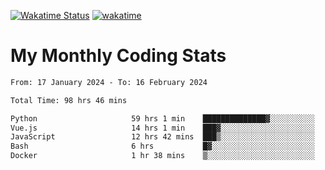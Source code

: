 [![Wakatime Status](https://github.com/noopurphalak/noopurphalak/workflows/wakatime-status-update/badge.svg)](https://github.com/noopurphalak/noopurphalak/actions/workflows/main.yml)
[![wakatime](https://wakatime.com/badge/user/80ace140-ef40-4fdd-b8ed-f3be3d2e1aea.svg)](https://wakatime.com/@80ace140-ef40-4fdd-b8ed-f3be3d2e1aea)

# My Monthly Coding Stats

<!--START_SECTION:waka-->

```txt
From: 17 January 2024 - To: 16 February 2024

Total Time: 98 hrs 46 mins

Python                     59 hrs 1 min    ██████████████▓░░░░░░░░░░   59.12 %
Vue.js                     14 hrs 1 min    ███▓░░░░░░░░░░░░░░░░░░░░░   14.04 %
JavaScript                 12 hrs 42 mins  ███▒░░░░░░░░░░░░░░░░░░░░░   12.73 %
Bash                       6 hrs           █▓░░░░░░░░░░░░░░░░░░░░░░░   06.01 %
Docker                     1 hr 38 mins    ▒░░░░░░░░░░░░░░░░░░░░░░░░   01.64 %
```

<!--END_SECTION:waka-->
